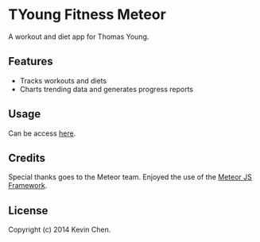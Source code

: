 TYoung Fitness Meteor
=======

A workout and diet app for Thomas Young.

Features
------------
- Tracks workouts and diets
- Charts trending data and generates progress reports

Usage
------------

Can be access [here](http://tyoung.www.meteor.com/).

Credits
-------------
Special thanks goes to the Meteor team. Enjoyed the use of the [Meteor JS Framework](http://www.meteor.com/).

License
-------------
Copyright (c) 2014 Kevin Chen.
